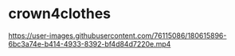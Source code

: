 # crown4clothes
https://user-images.githubusercontent.com/76115086/180615896-6bc3a74e-b414-4933-8392-bf4d84d7220e.mp4
